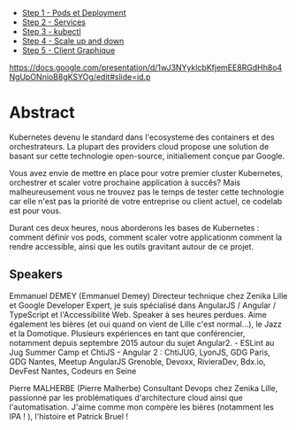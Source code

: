 - [Step 1 - Pods et Deployment](https://github.com/Zenika/nc-kube/steps/step1.md)
- [Step 2 - Services](https://github.com/Zenika/nc-kube/steps/step2.md)
- [Step 3 - kubectl](https://github.com/Zenika/nc-kube/steps/step3.md)
- [Step 4 - Scale up and down](https://github.com/Zenika/nc-kube/steps/step4.md)
- [Step 5 - Client Graphique](https://github.com/Zenika/nc-kube/steps/step5.md)


https://docs.google.com/presentation/d/1wJ3NYyklcbKfjemEE8RGdHh8o4NgUpONnioB8gKSYOg/edit#slide=id.p

# Abstract

Kubernetes devenu le standard dans l'ecosysteme des containers et des orchestrateurs. La plupart des providers cloud propose une solution de basant sur cette technologie open-source, initialiement conçue par Google. 

Vous avez envie de mettre en place pour votre premier cluster Kubernetes, orchestrer et scaler votre prochaine application à succês? Mais malheureusement vous ne trouvez pas le temps de tester cette technologie car elle n'est pas la priorité de votre entreprise ou client actuel, ce codelab est pour vous. 

Durant ces deux heures, nous aborderons les bases de Kubernetes : comment définir vos pods, comment scaler votre applicationm comment la rendre accessible, ainsi que les outils gravitant autour de ce projet. 


## Speakers

Emmanuel DEMEY (Emmanuel Demey)
Directeur technique chez Zenika Lille et Google Developer Expert, je suis spécialisé dans AngularJS / Angular / TypeScript et l'Accessibilité Web. Speaker à ses heures perdues. Aime également les bières (et oui quand on vient de Lille c'est normal...), le Jazz et la Domotique. Plusieurs expériences en tant que conférencier, notamment depuis septembre 2015 autour du sujet Angular2. - ESLint au Jug Summer Camp et ChtiJS - Angular 2 : ChtiJUG, LyonJS, GDG Paris, GDG Nantes, Meetup AngularJS Grenoble, Devoxx, RivieraDev, Bdx.io, DevFest Nantes, Codeurs en Seine

Pierre MALHERBE (Pierre Malherbe)
Consultant Devops chez Zenika Lille, passionné par les problématiques d'architecture cloud ainsi que l'automatisation. J'aime comme mon compère les bières (notamment les IPA ! ), l'histoire et Patrick Bruel !
